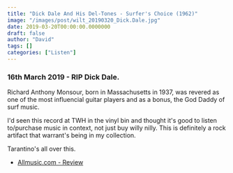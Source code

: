 ```yaml
---
title: "Dick Dale And His Del-Tones - Surfer's Choice (1962)"
image: "/images/post/wilt_20190320_Dick.Dale.jpg"
date: 2019-03-20T00:00:00.0000000
draft: false
author: "David"
tags: []
categories: ["Listen"]
---
```

### **16th March 2019 - RIP Dick Dale.**

 Richard Anthony Monsour, born in Massachusetts in 1937, was revered as one of the most influencial guitar players and as a bonus, the God Daddy of surf music. 

 I'd seen this record at TWH in the vinyl bin and thought it's good to listen to/purchase music in context, not just buy willy nilly. This is definitely a rock artifact that warrant's being in my collection.

 Tarantino's all over this.

-  [Allmusic.com - Review](https://www.allmusic.com/album/surfers-choice-mw0000773115)